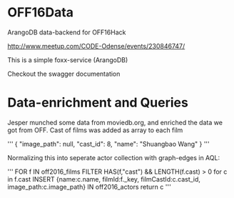 # OFF16Data
ArangoDB data-backend for OFF16Hack

http://www.meetup.com/CODE-Odense/events/230846747/

This is a simple foxx-service (ArangoDB)

Checkout the swagger documentation



# Data-enrichment and Queries

Jesper munched some data from moviedb.org, and enriched the data we got from OFF.
Cast of films was added as array to each film

'''
{
    "image_path": null,
    "cast_id": 8,
    "name": "Shuangbao Wang"
}
'''

Normalizing this into seperate actor collection with graph-edges in AQL:

'''
FOR f IN off2016_films FILTER HAS(f,"cast") && LENGTH(f.cast) > 0
    for c in f.cast
        INSERT {name:c.name, filmId:f._key, filmCastId:c.cast_id, image_path:c.image_path} IN off2016_actors
        return c
'''  
  
  
    
